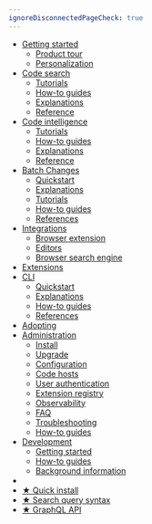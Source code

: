 ```yaml
---
ignoreDisconnectedPageCheck: true
---
```


<!--

This page is the sidebar on https://docs.sourcegraph.com.

Keep it as a single list with at most 2 levels. (Anything else may not render correctly.)

-->

- [Getting started](getting-started/index.md)
  - [Product tour](getting-started/tour.md)
  - [Personalization](getting-started/personalization/index.md)
- [Code search](code_search/index.md)
  - [Tutorials](code_search/tutorials/index.md)
  - [How-to guides](code_search/how-to/index.md)
  - [Explanations](code_search/explanations/index.md)
  - [Reference](code_search/reference/index.md)
- [Code intelligence](code_intelligence/index.md)
  - [Tutorials](code_intelligence/tutorials/index.md)
  - [How-to guides](code_intelligence/how-to/index.md)
  - [Explanations](code_intelligence/explanations/index.md)
  - [Reference](code_intelligence/references/index.md)
- [Batch Changes](batch_changes/index.md)
  - [Quickstart](batch_changes/quickstart.md)
  - [Explanations](batch_changes/explanations/index.md)
  - [Tutorials](batch_changes/tutorials/index.md)
  - [How-to guides](batch_changes/how-tos/index.md)
  - [References](batch_changes/references/index.md)
- [Integrations](integration/index.md)
  - [Browser extension](integration/browser_extension/index.md)
  - [Editors](integration/editor.md)
  - [Browser search engine](integration/browser_search_engine.md)
- [Extensions](extensions/index.md)
- [CLI](cli/index.md)
  - [Quickstart](cli/quickstart.md)
  - [Explanations](cli/explanations/index.md)
  - [How-to guides](cli/how-tos/index.md)
  - [References](cli/references/index.md)
- [Adopting](adopt/index.md)
- [Administration](admin/index.md)
  - [Install](admin/install/index.md)
  - [Upgrade](admin/updates/index.md)
  - [Configuration](admin/config/index.md)
  - [Code hosts](admin/external_service/index.md)
  - [User authentication](admin/auth/index.md)
  - [Extension registry](admin/extensions/index.md)
  - [Observability](admin/observability/index.md)
  - [FAQ](admin/faq.md)
  - [Troubleshooting](admin/troubleshooting.md)
  - [How-to guides](admin/how-to/index.md)
- [Development](dev/index.md)
  - [Getting started](dev/getting-started/index.md)
  - [How-to guides](dev/how-to/index.md)
  - [Background information](dev/background-information/index.md)
- <br/>
- [★ Quick install](index.md#getting-started)
- [★ Search query syntax](code_search/reference/queries.md)
- [★ GraphQL API](api/graphql/index.md)

